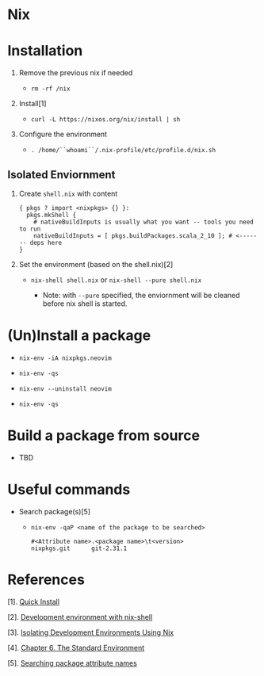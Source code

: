 # Nix

# Installation

  1. Remove the previous nix if needed 

      * `rm -rf /nix`

  2. Install[1]

      * `curl -L https://nixos.org/nix/install | sh`

  3. Configure the environment

      * `. /home/``whoami``/.nix-profile/etc/profile.d/nix.sh` 

## Isolated Enviornment 

  1. Create `shell.nix` with content

      ```
      { pkgs ? import <nixpkgs> {} }:
        pkgs.mkShell {
          # nativeBuildInputs is usually what you want -- tools you need to run
          nativeBuildInputs = [ pkgs.buildPackages.scala_2_10 ]; # <------- deps here
      }
      ```

  2. Set the environment (based on the shell.nix)[2]

      * `nix-shell shell.nix` or `nix-shell --pure shell.nix` 

          * Note: with `--pure` specified, the enviornment will be cleaned before nix shell is started.

# (Un)Install a package

  * `nix-env -iA nixpkgs.neovim`

  * `nix-env -qs`

  * `nix-env --uninstall neovim`

  * `nix-env -qs`

# Build a package from source

  * TBD

# Useful commands

  * Search package(s)[5]

      * `nix-env -qaP <name of the package to be searched>`

          ```
          #<Attribute name>.<package name>\t<version>
          nixpkgs.git      git-2.31.1          
          ```

# References

  [1]. [Quick Install](https://nixos.org/download.html)

  [2]. [Development environment with nix-shell](https://nixos.wiki/wiki/Development_environment_with_nix-shell)

  [3]. [Isolating Development Environments Using Nix](https://dzone.com/articles/isolated-development-environment-using-nix)

  [4]. [Chapter 6. The Standard Environment](https://nixos.org/manual/nixpkgs/stable/#chap-stdenv)

  [5]. [Searching package attribute names](https://nix.dev/tutorials/ad-hoc-developer-environments#searching-package-attribute-names)
